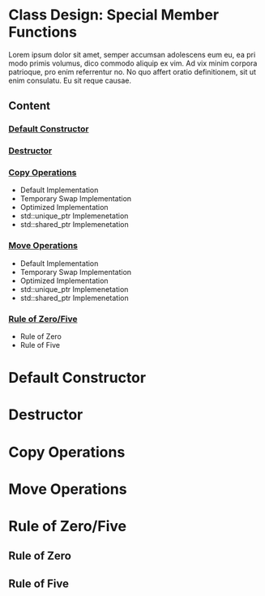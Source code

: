 # Class Design: Special Member Functions
Lorem ipsum dolor sit amet, semper accumsan adolescens eum eu, ea pri modo primis volumus, dico commodo aliquip ex vim. Ad vix minim corpora patrioque, pro enim referrentur no. No quo affert oratio definitionem, sit ut enim consulatu. Eu sit reque causae.

## Content

### [Default Constructor](https://github.com/cmbrandt/modern-cxx-seminar/edit/master/1_class_design.md#fundamentals-1)

### [Destructor](https://github.com/cmbrandt/modern-cxx-seminar/blob/master/1_class_design.md#special-member-functions)

### [Copy Operations](https://github.com/cmbrandt/modern-cxx-seminar/blob/master/1_class_design.md#additional-class-operations)
* Default Implementation
* Temporary Swap Implementation
* Optimized Implementation
* std::unique_ptr Implemenetation
* std::shared_ptr Implemenetation

### [Move Operations](https://github.com/cmbrandt/modern-cxx-seminar/blob/master/1_class_design.md#class-hierarchies)
* Default Implementation
* Temporary Swap Implementation
* Optimized Implementation
* std::unique_ptr Implemenetation
* std::shared_ptr Implemenetation

### [Rule of Zero/Five](https://github.com/cmbrandt/modern-cxx-seminar/blob/master/1_class_design.md#rule-of-zerofive)
* Rule of Zero
* Rule of Five


# Default Constructor


# Destructor


# Copy Operations

# Move Operations


# Rule of Zero/Five

## Rule of Zero

## Rule of Five



